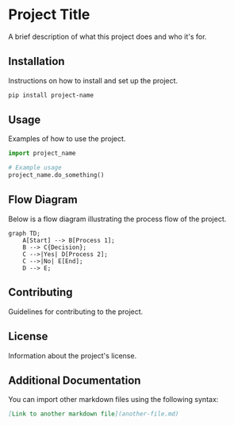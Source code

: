 # Project Title

A brief description of what this project does and who it's for.

## Installation

Instructions on how to install and set up the project.

```bash
pip install project-name
```

## Usage

Examples of how to use the project.

```python
import project_name

# Example usage
project_name.do_something()
```

## Flow Diagram

Below is a flow diagram illustrating the process flow of the project.

```mermaid
graph TD;
    A[Start] --> B[Process 1];
    B --> C{Decision};
    C -->|Yes| D[Process 2];
    C -->|No| E[End];
    D --> E;
```

## Contributing

Guidelines for contributing to the project.

## License

Information about the project's license.

## Additional Documentation

You can import other markdown files using the following syntax:

```markdown
[Link to another markdown file](another-file.md)
```